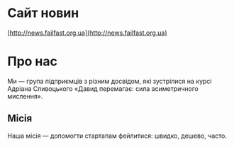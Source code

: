 
# Сайт новин

[http://news.failfast.org.ua](http://news.failfast.org.ua)

# Про нас

Ми — група підприємців з різним досвідом, які зустрілися на курсі Адріана Сливоцького «Давид перемагає: сила асиметричного мислення».

## Місія

Наша місія — допомогти стартапам фейлитися: швидко, дешево, часто.
